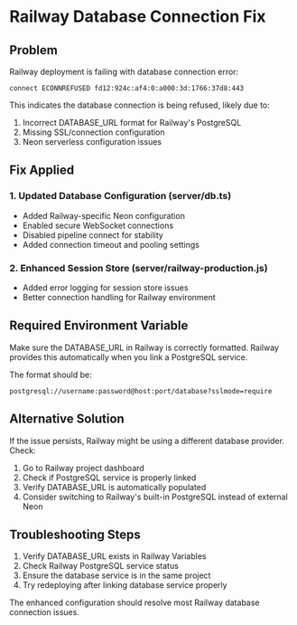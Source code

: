 # Railway Database Connection Fix

## Problem
Railway deployment is failing with database connection error:
```
connect ECONNREFUSED fd12:924c:af4:0:a000:3d:1766:37d8:443
```

This indicates the database connection is being refused, likely due to:
1. Incorrect DATABASE_URL format for Railway's PostgreSQL
2. Missing SSL/connection configuration
3. Neon serverless configuration issues

## Fix Applied

### 1. Updated Database Configuration (server/db.ts)
- Added Railway-specific Neon configuration
- Enabled secure WebSocket connections
- Disabled pipeline connect for stability
- Added connection timeout and pooling settings

### 2. Enhanced Session Store (server/railway-production.js)
- Added error logging for session store issues
- Better connection handling for Railway environment

## Required Environment Variable

Make sure the DATABASE_URL in Railway is correctly formatted. Railway provides this automatically when you link a PostgreSQL service.

The format should be:
```
postgresql://username:password@host:port/database?sslmode=require
```

## Alternative Solution

If the issue persists, Railway might be using a different database provider. Check:

1. Go to Railway project dashboard
2. Check if PostgreSQL service is properly linked
3. Verify DATABASE_URL is automatically populated
4. Consider switching to Railway's built-in PostgreSQL instead of external Neon

## Troubleshooting Steps

1. Verify DATABASE_URL exists in Railway Variables
2. Check Railway PostgreSQL service status
3. Ensure the database service is in the same project
4. Try redeploying after linking database service properly

The enhanced configuration should resolve most Railway database connection issues.
